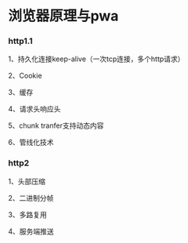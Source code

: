 # 浏览器原理与pwa





### http1.1

1、持久化连接keep-alive（一次tcp连接，多个http请求）

2、Cookie

3、缓存

4、请求头响应头

5、chunk tranfer支持动态内容

6、管线化技术



### http2

1、头部压缩

2、二进制分帧

3、多路复用

4、服务端推送





